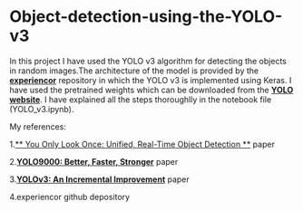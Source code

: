 # Object-detection-using-the-YOLO-v3
In this project I have used the YOLO v3 algorithm for detecting the objects in random images.The architecture of the model is provided by the [**experiencor**]('https://github.com/experiencor/keras-yolo3') repository in which the YOLO v3 is implemented using Keras. I have used the pretrained weights which can be downloaded from the [**YOLO website**]('https://pjreddie.com/darknet/yolo/'). I have explained all the steps thoroughlly in the notebook file (YOLO_v3.ipynb).

My references:

1.[** You Only Look Once: Unified, Real-Time Object Detection **]('https://arxiv.org/abs/1506.02640') paper

2.[**YOLO9000: Better, Faster, Stronger**]('https://arxiv.org/abs/1612.08242') paper

3.[**YOLOv3: An Incremental Improvement**]('https://arxiv.org/abs/1804.02767') paper

4.experiencor github depository
